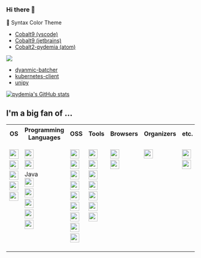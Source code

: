 ### Hi there 👋

🌈 Syntax Color Theme
- [Cobalt9 (vscode)](https://github.com/pydemia/cobalt9-vscode)
- [Cobalt9 (jetbrains)](https://github.com/pydemia/cobalt9-jetbrains)
- [Cobalt2-pydemia (atom)](https://github.com/pydemia/pydemia-atom-syntax)

<a href="https://simpleicons.org/icons/pypi.svg" target="_blank"><img src="https://img.shields.io/badge/PyPI-3775A9?style=flat-square&logo=pypi&logoColor=white"/>
- [dyanmic-batcher](https://github.com/pydemia/dynamic-batcher)
- [kubernetes-client](https://github.com/pydemia/kubernetes-client)
- [unipy](https://github.com/pydemia/unipy)

[![pydemia's GitHub stats](https://github-readme-stats.vercel.app/api?username=pydemia&theme=cobalt2)](https://github.com/anuraghazra/github-readme-stats)

<!--
**pydemia/pydemia** is a ✨ _special_ ✨ repository because its `README.md` (this file) appears on your GitHub profile.

Here are some ideas to get you started:

- 🔭 I’m currently working on ...
- 🌱 I’m currently learning ...
- 👯 I’m looking to collaborate on ...
- 🤔 I’m looking for help with ...
- 💬 Ask me about ...
- 📫 How to reach me: ...
- 😄 Pronouns: ...
- ⚡ Fun fact: ...
✨🎨🌈
:white_check_mark:
:no_entry:

:heavy_check_mark: :white_check_mark:
:x: :no_entry:
:warning:

:bulb: :bell:
:speech_balloon:
:star: :zap:
:grey_question:

:+1:
:-1:
:trophy:

:trophy::bell::point_right::speech_balloon::mega::loudspeaker::four_leaf_clover::seedling::hourglass::whale::collision::zap::cloud::star::sunny::ok_hand::hand::grey_question::lock::bulb::pushpin::x::ballot_box_with_check::no_entry::no_entry_sign::negative_squared_cross_mark::heavy_check_mark::o::heavy_exclamation_mark::heavy_multiplication_x::heavy_plus_sign::heavy_minus_sign::red_circle::white_check_mark::exclamation:
-->


## I'm a big fan of ...

<table>
   <tr>
    <th>OS</th>
    <th>Programming Languages</th>
    <th>OSS</th>
    <th>Tools</th>
    <th>Browsers</th>
    <th>Organizers</th>
    <th>etc.</th>
  </tr>
  <tr>
    <td valign="top",align="left">
      <ul style="list-style-type:none;padding:0px">
        <li><a href="https://simpleicons.org/icons/ubuntu.svg" target="_blank"><img src="https://img.shields.io/badge/Ubuntu-E95420?style=for-the-badge&logo=ubuntu&logoColor=white" height="25"/></a></li>
        <li><a href="https://simpleicons.org/icons/windows.svg" target="_blank"><img src="https://img.shields.io/badge/Windows-0078D4?style=for-the-badge&logo=windows&logoColor=white" height="24"/></a></li>
        <li><a href="https://simpleicons.org/icons/android.svg" target="_blank"><img src="https://img.shields.io/badge/Android-3DDC84?style=for-the-badge&logo=android&logoColor=white" height="24"/></a></li>
        <li><a href="https://simpleicons.org/icons/elementary.svg" target="_blank"><img src="https://img.shields.io/badge/Elementary-64BAFF?style=for-the-badge&logo=elementary&logoColor=white" height="24"/></a></li>
        <li><a href="https://simpleicons.org/icons/alpinelinux.svg" target="_blank"><img src="https://img.shields.io/badge/Alpine-0D597F?style=for-the-badge&logo=alpinelinux&logoColor=white" height="24"/></a></li>
      </ul>
    </td>
    <td valign="top",align="left">
      <ul style="list-style-type:none;padding:0px">
        <li><a href="https://simpleicons.org/icons/python.svg" target="_blank"><img src="https://img.shields.io/badge/Python-3776AB?style=for-the-badge&logo=python&logoColor=white" height="24"/></a></li>
        <li><a href="https://simpleicons.org/icons/c.svg" target="_blank"><img src="https://img.shields.io/badge/C-A8B9CC?style=for-the-badge&logo=c&logoColor=white" height="24"/></a></li>
        <li>Java</li>
        <li><a href="https://simpleicons.org/icons/kotlin.svg" target="_blank"><img src="https://img.shields.io/badge/Kotlin-7F52FF?style=for-the-badge&logo=kotlin&logoColor=white" height="24"/></a></li>
        <li><a href="https://simpleicons.org/icons/javascript.svg" target="_blank"><img src="https://img.shields.io/badge/Javascript-F7DF1E?style=for-the-badge&logo=javascript&logoColor=white" height="24"/></a></li>
        <li><a href="https://simpleicons.org/icons/typescript.svg" target="_blank"><img src="https://img.shields.io/badge/Typescript-3178C6?style=for-the-badge&logo=typescript&logoColor=white" height="24"/></a></li>
        <li><a href="https://simpleicons.org/icons/julia.svg" target="_blank"><img src="https://img.shields.io/badge/Julia-9558B2?style=for-the-badge&logo=julia&logoColor=white" height="24"/></a></li>
        <li><a href="https://simpleicons.org/icons/go.svg" target="_blank"><img src="https://img.shields.io/badge/Go-00ADD8?style=for-the-badge&logo=go&logoColor=white" height="24"/></a></li>
      </ul>
    </td>
    <td valign="top",align="left">
      <ul style="list-style-type:none;padding:0px">
        <li><a href="https://simpleicons.org/icons/docker.svg" target="_blank"><img src="https://img.shields.io/badge/Docker-2496ED?style=for-the-badge&logo=docker&logoColor=white" height="24"/></a></li>
        <li><a href="https://simpleicons.org/icons/kubernetes.svg" target="_blank"><img src="https://img.shields.io/badge/Kubernetes-326CE5?style=for-the-badge&logo=kubernetes&logoColor=white" height="24"/></a></li>
         <li><a href="https://simpleicons.org/icons/tensorflow.svg" target="_blank"><img src="https://img.shields.io/badge/Tensorflow-FF6F00?style=for-the-badge&logo=tensorflow&logoColor=white" height="24"/></a></li>
         <li><a href="https://simpleicons.org/icons/istio.svg" target="_blank"><img src="https://img.shields.io/badge/Istio-466BB0?style=for-the-badge&logo=istio&logoColor=white" height="24"/></a></li>
        <li><a href="https://simpleicons.org/icons/opensearch.svg" target="_blank"><img src="https://img.shields.io/badge/Opensearch-005EB8?style=for-the-badge&logo=opensearch&logoColor=white" height="24"/></a></li>
         <li><a href="https://simpleicons.org/icons/jupyter.svg" target="_blank"><img src="https://img.shields.io/badge/Jupyter-F37626?style=for-the-badge&logo=jupyter&logoColor=white" height="24"/></a></li>
        <li><a href="https://simpleicons.org/icons/pydantic.svg" target="_blank"><img src="https://img.shields.io/badge/Pydantic-E92063?style=for-the-badge&logo=pydantic&logoColor=white" height="24"/></a></li>
        <li><a href="https://simpleicons.org/icons/fastapi.svg" target="_blank"><img src="https://img.shields.io/badge/FastAPI-009688?style=for-the-badge&logo=fastapi&logoColor=white" height="24"/></a></li>
        <li><a href="https://simpleicons.org/icons/qmk.svg" target="_blank"><img src="https://img.shields.io/badge/QMK-333333?style=for-the-badge&logo=qmk&logoColor=white" height="24"/></a></li>
      </ul>
    </td>
    <td valign="top",align="left">
      <ul style="list-style-type:none;padding:0px">
        <li><a href="https://simpleicons.org/icons/visualstudiocode.svg" target="_blank"><img src="https://img.shields.io/badge/VSCode-007ACC?style=for-the-badge&logo=visualstudiocode&logoColor=white" height="24"/></a></li>
        <li><a href="https://simpleicons.org/icons/intellijidea.svg" target="_blank"><img src="https://img.shields.io/badge/IntelliJ-000000?style=for-the-badge&logo=intellijidea&logoColor=white" height="24"/></a></li>
        <li><a href="https://simpleicons.org/icons/slack.svg" target="_blank"><img src="https://img.shields.io/badge/Slack-4A154B?style=for-the-badge&logo=slack&logoColor=white" height="24"/></a></li>
        <li><a href="https://simpleicons.org/icons/zsh.svg" target="_blank"><img src="https://img.shields.io/badge/zsh-F15A24?style=for-the-badge&logo=zsh&logoColor=white" height="24"/></a></li>
        <li><a href="https://simpleicons.org/icons/gnubash.svg" target="_blank"><img src="https://img.shields.io/badge/bash-4EAA25?style=for-the-badge&logo=gnubash&logoColor=white" height="24"/></a></li>
        <li><a href="https://simpleicons.org/icons/iterm2.svg" target="_blank"><img src="https://img.shields.io/badge/iTerm2-000000?style=for-the-badge&logo=iterm2&logoColor=white" height="24"/></a></li>
        <li><a href="https://simpleicons.org/icons/windowsterminal.svg" target="_blank"><img src="https://img.shields.io/badge/WindowsTerminal-4D4D4D?style=for-the-badge&logo=windowsterminal&logoColor=white" height="24"/></a></li>
      </ul>
    </td>
    <td valign="top",align="left">
      <ul style="list-style-type:none;padding:0px">
        <li><a href="https://simpleicons.org/icons/vivaldi.svg" target="_blank"><img src="https://img.shields.io/badge/Vivaldi-EF3939?style=for-the-badge&logo=vivaldi&logoColor=white" height="24"/></a></li>
        <li><a href="https://simpleicons.org/icons/microsoftedge.svg" target="_blank"><img src="https://img.shields.io/badge/Edge-0078D7?style=for-the-badge&logo=microsoftedge&logoColor=white" height="24"/></a></li>
      </ul>
    </td>
    <td valign="top",align="left">
      <ul style="list-style-type:none;padding:0px">
        <li><a href="https://simpleicons.org/icons/microsoftonenote.svg" target="_blank"><img src="https://img.shields.io/badge/OneNote-7719AA?style=for-the-badge&logo=microsoftonenote&logoColor=white" height="24"/></a></li>
      </ul>
    </td>
    <td valign="top",align="left">
      <ul style="list-style-type:none;padding:0px">
        <li><a href="https://simpleicons.org/icons/rainmeter.svg" target="_blank"><img src="https://img.shields.io/badge/Rainmeter-19519B?style=for-the-badge&logo=rainmeter&logoColor=white" height="24"/></a></li>
        <li><a href="https://simpleicons.org/icons/google.svg" target="_blank"><img src="https://img.shields.io/badge/google%20assistant-4285F4?style=for-the-badge&logo=google%20assistant&logoColor=white" height="24"/></a></li>
      </ul>
    </td>
  </tr>
</table>
